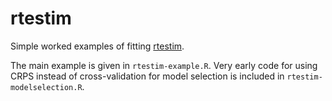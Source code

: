 # rtestim

Simple worked examples of fitting [rtestim](https://doi.org/10.1371/journal.pcbi.1012324).

The main example is given in ``rtestim-example.R``. Very early code for using CRPS instead of cross-validation for model selection is included in ``rtestim-modelselection.R``.